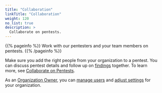 ```yaml
---
title: "Collaboration"
linkTitle: "Collaboration"
weight: 120
no_list: true
description: >
  Collaborate on pentests.
---
```


{{% pageinfo %}}
Work with our pentesters and your team members on pentests.
{{% /pageinfo %}}

Make sure you add the right people from your organization to a pentest. You can discuss pentest details and follow up on [findings](/platform-deep-dive/pentests/findings/) together. To learn more, see [Collaborate on Pentests](/platform-deep-dive/collaboration/collaborate-on-pentests/).

As an [Organization Owner](/platform-deep-dive/collaboration/user-roles/#organization-owner), you can [manage users](/platform-deep-dive/organization/manage-users/) and [adjust settings](/platform-deep-dive/organization/organization-settings/) for your organization.
